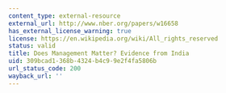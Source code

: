 ```yaml
---
content_type: external-resource
external_url: http://www.nber.org/papers/w16658
has_external_license_warning: true
license: https://en.wikipedia.org/wiki/All_rights_reserved
status: valid
title: Does Management Matter? Evidence from India
uid: 309bcad1-368b-4324-b4c9-9e2f4fa5806b
url_status_code: 200
wayback_url: ''
---
```

